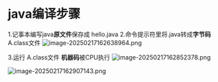 # java编译步骤

1.记事本编写java**原文件**保存成 hello.java
2.命令提示符里将.java转成**字节码** A.class文件
![image-20250217162638964.png](https://cdn.jsdelivr.net/gh/hoo01/image_auto/image-20250217162638964.png)

3.运行 A.class文件 **机器码**被CPU执行
![image-20250217162852378.png](https://cdn.jsdelivr.net/gh/hoo01/image_auto/image-20250217162852378.png)

![image-20250217162907143.png](https://cdn.jsdelivr.net/gh/hoo01/image_auto/image-20250217162907143.png)

